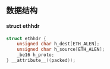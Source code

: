 

## 数据结构

#### struct ethhdr

```c
struct ethhdr {
    unsigned char h_dest[ETH_ALEN];
    unsigned char h_source[ETH_ALEN];
    _be16 h_proto;
} __attribute__((packed));
```